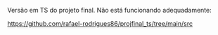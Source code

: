 Versão em TS do projeto final. Não está funcionando adequadamente:

https://github.com/rafael-rodrigues86/projfinal_ts/tree/main/src
